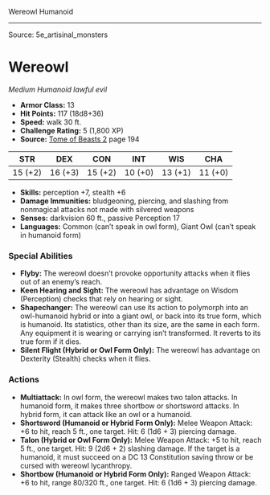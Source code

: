 <MonsterName/>Wereowl</MonsterName>
<CreatureType/>Humanoid</CreatureType>



---

Source: 5e_artisinal_monsters

# Wereowl

*Medium* *Humanoid* *lawful evil*

- **Armor Class:** 13
- **Hit Points:** 117 (18d8+36)
- **Speed:** walk 30 ft.
- **Challenge Rating:** 5 (1,800 XP)
- **Source:** [Tome of Beasts 2](https://koboldpress.com/kpstore/product/tome-of-beasts-2-for-5th-edition) page 194

| STR | DEX | CON | INT | WIS | CHA |
| --- | --- | --- | --- | --- | --- |
| 15 (+2) | 16 (+3) | 15 (+2) | 10 (+0) | 13 (+1) | 11 (+0) |

- **Skills:** perception +7, stealth +6
- **Damage Immunities:** bludgeoning, piercing, and slashing from nonmagical attacks not made with silvered weapons
- **Senses:** darkvision 60 ft., passive Perception 17
- **Languages:** Common (can’t speak in owl form), Giant Owl (can’t speak in humanoid form)

### Special Abilities

- **Flyby:** The wereowl doesn’t provoke opportunity attacks when it flies out of an enemy’s reach.
- **Keen Hearing and Sight:** The wereowl has advantage on Wisdom (Perception) checks that rely on hearing or sight.
- **Shapechanger:** The wereowl can use its action to polymorph into an owl-humanoid hybrid or into a giant owl, or back into its true form, which is humanoid. Its statistics, other than its size, are the same in each form. Any equipment it is wearing or carrying isn’t transformed. It reverts to its true form if it dies.
- **Silent Flight (Hybrid or Owl Form Only):** The wereowl has advantage on Dexterity (Stealth) checks when it flies.

### Actions

- **Multiattack:** In owl form, the wereowl makes two talon attacks. In humanoid form, it makes three shortbow or shortsword attacks. In hybrid form, it can attack like an owl or a humanoid.
- **Shortsword (Humanoid or Hybrid Form Only):** Melee Weapon Attack: +6 to hit, reach 5 ft., one target. Hit: 6 (1d6 + 3) piercing damage.
- **Talon (Hybrid or Owl Form Only):** Melee Weapon Attack: +5 to hit, reach 5 ft., one target. Hit: 9 (2d6 + 2) slashing damage. If the target is a humanoid, it must succeed on a DC 13 Constitution saving throw or be cursed with wereowl lycanthropy.
- **Shortbow (Humanoid or Hybrid Form Only):** Ranged Weapon Attack: +6 to hit, range 80/320 ft., one target. Hit: 6 (1d6 + 3) piercing damage.




